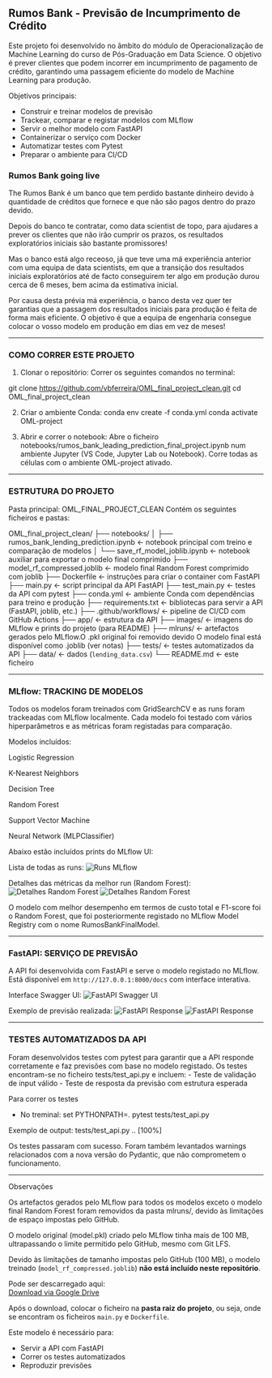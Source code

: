 ## Rumos Bank - Previsão de Incumprimento de Crédito

Este projeto foi desenvolvido no âmbito do módulo de Operacionalização de Machine Learning do curso de Pós-Graduação em Data Science.
O objetivo é prever clientes que podem incorrer em incumprimento de pagamento de crédito, garantindo uma passagem eficiente do modelo de Machine Learning para produção.

Objetivos principais:
- Construir e treinar modelos de previsão
- Trackear, comparar e registar modelos com MLflow
- Servir o melhor modelo com FastAPI
- Containerizar o serviço com Docker
- Automatizar testes com Pytest
- Preparar o ambiente para CI/CD


### Rumos Bank going live

The Rumos Bank é um banco que tem perdido bastante dinheiro devido à quantidade de créditos que fornece e que não são pagos dentro do prazo devido. 

Depois do banco te contratar, como data scientist de topo, para ajudares a prever os clientes que não irão cumprir os prazos, os resultados exploratórios iniciais são bastante promissores!

Mas o banco está algo receoso, já que teve uma má experiência anterior com uma equipa de data scientists, em que a transição dos resultados iniciais exploratórios até de facto conseguirem ter algo em produção durou cerca de 6 meses, bem acima da estimativa inicial.

Por causa desta prévia má experiência, o banco desta vez quer ter garantias que a passagem dos resultados iniciais para produção é feita de forma mais eficiente. O objetivo é que a equipa de engenharia consegue colocar o vosso modelo em produção em dias em vez de meses!


---

### COMO CORRER ESTE PROJETO

1. Clonar o repositório:
Correr os seguintes comandos no terminal:

git clone https://github.com/vbferreira/OML_final_project_clean.git
cd OML_final_project_clean

2. Criar o ambiente Conda:
conda env create -f conda.yml
conda activate OML-project

3. Abrir e correr o notebook:
Abre o ficheiro notebooks/rumos_bank_leading_prediction_final_project.ipynb num ambiente Jupyter (VS Code, Jupyter Lab ou Notebook).
Corre todas as células com o ambiente OML-project ativado.


--- 

### ESTRUTURA DO PROJETO

Pasta principal: OML_FINAL_PROJECT_CLEAN
Contém os seguintes ficheiros e pastas:

OML_final_project_clean/
├── notebooks/
│   ├── rumos_bank_lending_prediction.ipynb   ← notebook principal com treino e comparação de modelos
│   └── save_rf_model_joblib.ipynb            ← notebook auxiliar para exportar o modelo final comprimido
├── model_rf_compressed.joblib                ← modelo final Random Forest comprimido com joblib
├── Dockerfile                                ← instruções para criar o container com FastAPI
├── main.py                                   ← script principal da API FastAPI
├── test_main.py                              ← testes da API com pytest
├── conda.yml                                 ← ambiente Conda com dependências para treino e produção
├── requirements.txt                          ← bibliotecas para servir a API (FastAPI, joblib, etc.)
├── .github/workflows/                        ← pipeline de CI/CD com GitHub Actions
├── app/                                      ← estrutura da API 
├── images/                                   ← imagens do MLflow e prints do projeto (para README)
├── mlruns/                                   ← artefactos gerados pelo MLflow.O .pkl original foi removido devido O modelo final está disponível como .joblib (ver notas)
├── tests/                                    ← testes automatizados da API
├── data/                                     ← dados (`lending_data.csv`)
└── README.md                                 ← este ficheiro


---

### MLflow: TRACKING DE MODELOS 

Todos os modelos foram treinados com GridSearchCV e as runs foram trackeadas com MLflow localmente. Cada modelo foi testado com vários hiperparâmetros e as métricas foram registadas para comparação.

Modelos incluídos:

Logistic Regression

K-Nearest Neighbors

Decision Tree

Random Forest

Support Vector Machine

Neural Network (MLPClassifier)

Abaixo estão incluídos prints do MLflow UI:

Lista de todas as runs:
![Runs MLflow](images/mlflow_all_runs.png)

Detalhes das métricas da melhor run (Random Forest):
![Detalhes Random Forest](images/random_forest_metrics1.png)
![Detalhes Random Forest](images/random_forest_metrics2.png)


O modelo com melhor desempenho em termos de custo total e F1-score foi o Random Forest, que foi posteriormente registado no MLflow Model Registry com o nome RumosBankFinalModel.


---

### FastAPI: SERVIÇO DE PREVISÃO 

A API foi desenvolvida com FastAPI e serve o modelo registado no MLflow. Está disponível em `http://127.0.0.1:8000/docs` com interface interativa.

Interface Swagger UI:
![FastAPI Swagger UI](images/fastapi_docs.png)

Exemplo de previsão realizada:
![FastAPI Response](images/fastapi_response1.png)
![FastAPI Response](images/fastapi_response2.png)


---

### TESTES AUTOMATIZADOS DA API

Foram desenvolvidos testes com pytest para garantir que a API responde corretamente e faz previsões com base no modelo registado. Os testes encontram-se no ficheiro tests/test_api.py e incluem:
    - Teste de validação de input válido
    - Teste de resposta da previsão com estrutura esperada

Para correr os testes
- No treminal:
set PYTHONPATH=.
pytest tests/test_api.py

Exemplo de output:
tests/test_api.py ..     [100%]

Os testes passaram com sucesso. Foram também levantados warnings relacionados com a nova versão do Pydantic, que não comprometem o funcionamento.


---

Observações 

Os artefactos gerados pelo MLflow para todos os modelos exceto o modelo final Random Forest foram removidos da pasta mlruns/, devido às limitações de espaço impostas pelo GitHub.

O modelo original (model.pkl) criado pelo MLflow tinha mais de 100 MB, ultrapassando o limite permitido pelo GitHub, mesmo com Git LFS.

Devido às limitações de tamanho impostas pelo GitHub (100 MB), o modelo treinado (`model_rf_compressed.joblib`) **não está incluído neste repositório**.

Pode ser descarregado aqui:  
[Download via Google Drive](https://drive.google.com/uc?id=11P1Jt12AXi8vWVOLnOjnGGLJaoEO_MrF)

Após o download, colocar o ficheiro na **pasta raiz do projeto**, ou seja, onde se encontram os ficheiros `main.py` e `Dockerfile`.

Este modelo é necessário para:
- Servir a API com FastAPI
- Correr os testes automatizados
- Reproduzir previsões